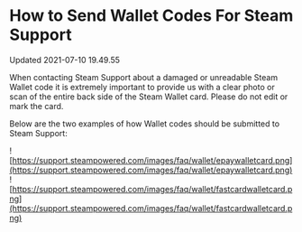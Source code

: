 # How to Send Wallet Codes For Steam Support
Updated 2021-07-10 19.49.55

When contacting Steam Support about a damaged or unreadable Steam Wallet code it is extremely important to provide us with a clear photo or scan of the entire back side of the Steam Wallet card. Please do not edit or mark the card.  
  
Below are the two examples of how Wallet codes should be submitted to Steam Support:  
  
![https://support.steampowered.com/images/faq/wallet/epaywalletcard.png](https://support.steampowered.com/images/faq/wallet/epaywalletcard.png)  ![https://support.steampowered.com/images/faq/wallet/fastcardwalletcard.png](https://support.steampowered.com/images/faq/wallet/fastcardwalletcard.png)  
  

